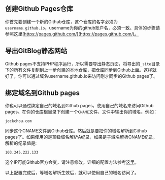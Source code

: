 <!--
author: jockchou
date: 2015-07-20
title: 使用GitBlog和Github Pages搭建博客
images: /theme/cube/image/cube6.jpg
tags: GitBlog
category: GitBlog
status: publish
summary: 如果你没有主机，也不想使用SAE，只有Github账号，你想用GitBlog搭建自己的博客系统也是可以简单地做到的，[Github pages](https://pages.github.com/)允许你基于Github分库建立一个站点。
-->


## 创建Github Pages仓库 ##

你首先要创建一个新的Github仓库，这个仓库的名字必须为`username.github.io`，username为你的github账户名，必须一致。具体的步骤请参照这里[https://pages.github.com/](https://pages.github.com/)。

## 导出GitBlog静态网站 ##
Github pages不支持PHP程序运行，所以需要导出静态页面，将导出的`_site`目录下的所有文件复制到上一步创建的本地仓库，把仓库同步到Github上面。这样就好了，你可以通过域名username.github.io来访问刚才同步的Github pages了。

## 绑定域名到Github pages ##

你也可以通过绑定自己的域名到Github pages，使用自己的域名来访问Github pages。在你的仓库根目录下创建一个`CNAME`文件，文件中输出你的域名，例如：

```
jockchou.com
```

同步这个CNAME文件到Github仓库。然后就是要把你的域名解析到Github pages了。如果使用的是顶级域名解析A纪录，如果是子域名解析CNAME纪录，解析的纪录值是:

```
103.245.222.133
```

这个IP可能Github官方会变，请注意修改。详细的配置方法参考[这里](https://help.github.com/articles/setting-up-a-custom-domain-with-github-pages/)。


以上配置完成后，等域名解析生效后，就可以使用自己的域名访问了。

